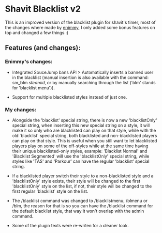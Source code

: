 # Shavit Blacklist v2  
This is an improved version of the blacklist plugin for shavit's timer, most of the changes where made by [enimmy](https://github.com/enimmy), I only added some bonus features on top and changed a few things :)

## Features (and changes):  

### Enimmy's changes:  
- Integrated SouceJump bans API > Automatically inserts a banned user in the blacklist (manual insertion is also available with the command: sm_blm *steamid*, or by manually searching through the list ('blm' stands for 'blacklist menu')).  
  
- Support for multiple blacklisted styles instead of just one.

  
### My changes:  
- Alongside the 'blacklist' special string, there is now a new 'blacklistOnly' special string, when inserting this new special string on a style, it will make it so only who are blacklisted can play on that style, while with the old 'blacklist' special string, both blacklisted and non-blacklisted players can play on that style. This is useful when you still want to let blacklisted players play on some of the off-styles while at the same time having their unique blacklisted-only styles, example: 'Blacklist Normal' and 'Blacklist Segmented' will use the 'blacklistOnly' special string, while styles like 'TAS' and 'Parkour' can have the regular 'blacklist' special string.  
  
- If a blacklisted player switch their style to a non-blacklisted style and a 'blacklistOnly' style exists, their style will be changed to the first 'blacklistOnly' style on the list, if not, their style will be changed to the first regular 'blacklist' style on the list.  
  
- The /blacklist command was changed to /blacklistmenu, /blmenu or /blm, the reason for that is so you can have the /blacklist command for the default blacklist style, that way it won't overlap with the admin command.

- Some of the plugin texts were re-writen for a cleaner look.
